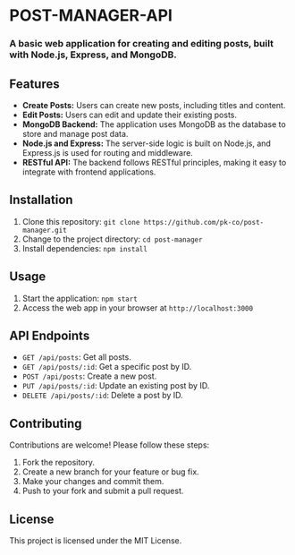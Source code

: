 # POST-MANAGER-API

### A basic web application for creating and editing posts, built with Node.js, Express, and MongoDB.


## Features

- **Create Posts:** Users can create new posts, including titles and content.
- **Edit Posts:** Users can edit and update their existing posts.
- **MongoDB Backend:** The application uses MongoDB as the database to store and manage post data.
- **Node.js and Express:** The server-side logic is built on Node.js, and Express.js is used for routing and middleware.
- **RESTful API:** The backend follows RESTful principles, making it easy to integrate with frontend applications.

## Installation

1. Clone this repository: `git clone https://github.com/pk-co/post-manager.git`
2. Change to the project directory: `cd post-manager`
3. Install dependencies: `npm install`

## Usage

1. Start the application: `npm start`
2. Access the web app in your browser at `http://localhost:3000`

## API Endpoints

- `GET /api/posts`: Get all posts.
- `GET /api/posts/:id`: Get a specific post by ID.
- `POST /api/posts`: Create a new post.
- `PUT /api/posts/:id`: Update an existing post by ID.
- `DELETE /api/posts/:id`: Delete a post by ID.

## Contributing

Contributions are welcome! Please follow these steps:

1. Fork the repository.
2. Create a new branch for your feature or bug fix.
3. Make your changes and commit them.
4. Push to your fork and submit a pull request.

## License

This project is licensed under the MIT License. 
